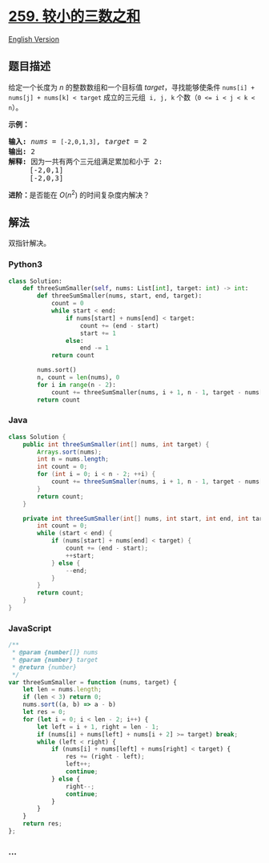 # [259. 较小的三数之和](https://leetcode-cn.com/problems/3sum-smaller)

[English Version](https://cdn.jsdelivr.net/gh/doocs/leetcode@main/solution/0200-0299/0259.3Sum%20Smaller/README_EN.md)

## 题目描述

<!-- 这里写题目描述 -->

<p>给定一个长度为 <em>n</em> 的整数数组和一个目标值<em> target</em>，寻找能够使条件&nbsp;<code>nums[i] + nums[j] + nums[k] &lt; target</code>&nbsp;成立的三元组&nbsp; <code>i, j, k</code>&nbsp;个数（<code>0 &lt;= i &lt; j &lt; k &lt; n</code>）。</p>

<p><strong>示例：</strong></p>

<pre><strong>输入: </strong><em>nums</em> = <code>[-2,0,1,3]</code>, <em>target</em> = 2
<strong>输出: </strong>2 
<strong>解释: </strong>因为一共有两个三元组满足累加和小于 2:
&nbsp;    [-2,0,1]
     [-2,0,3]
</pre>

<p><strong>进阶：</strong>是否能在&nbsp;<em>O</em>(<em>n</em><sup>2</sup>) 的时间复杂度内解决？</p>


## 解法

<!-- 这里可写通用的实现逻辑 -->

双指针解决。

<!-- tabs:start -->

### **Python3**

<!-- 这里可写当前语言的特殊实现逻辑 -->

```python
class Solution:
    def threeSumSmaller(self, nums: List[int], target: int) -> int:
        def threeSumSmaller(nums, start, end, target):
            count = 0
            while start < end:
                if nums[start] + nums[end] < target:
                    count += (end - start)
                    start += 1
                else:
                    end -= 1
            return count

        nums.sort()
        n, count = len(nums), 0
        for i in range(n - 2):
            count += threeSumSmaller(nums, i + 1, n - 1, target - nums[i])
        return count
```

### **Java**

<!-- 这里可写当前语言的特殊实现逻辑 -->

```java
class Solution {
    public int threeSumSmaller(int[] nums, int target) {
        Arrays.sort(nums);
        int n = nums.length;
        int count = 0;
        for (int i = 0; i < n - 2; ++i) {
            count += threeSumSmaller(nums, i + 1, n - 1, target - nums[i]);
        }
        return count;
    }

    private int threeSumSmaller(int[] nums, int start, int end, int target) {
        int count = 0;
        while (start < end) {
            if (nums[start] + nums[end] < target) {
                count += (end - start);
                ++start;
            } else {
                --end;
            }
        }
        return count;
    }
}
```

### **JavaScript**

```js
/**
 * @param {number[]} nums
 * @param {number} target
 * @return {number}
 */
var threeSumSmaller = function (nums, target) {
    let len = nums.length;
    if (len < 3) return 0;
    nums.sort((a, b) => a - b)
    let res = 0;
    for (let i = 0; i < len - 2; i++) {
        let left = i + 1, right = len - 1;
        if (nums[i] + nums[left] + nums[i + 2] >= target) break;
        while (left < right) {
            if (nums[i] + nums[left] + nums[right] < target) {
                res += (right - left);
                left++;
                continue;
            } else {
                right--;
                continue;
            }
        }
    }
    return res;
};
```

### **...**

```

```

<!-- tabs:end -->
